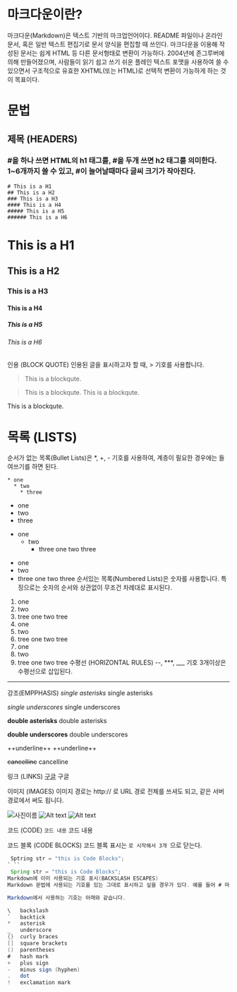 #  마크다운이란?

마크다운(Markdown)은 텍스트 기반의 마크업언어이다. README 파일이나 온라인 문서, 혹은 일반 텍스트 편집기로 문서 양식을 편집할 때 쓰인다. 마크다운을 이용해 작성된 문서는 쉽게 HTML 등 다른 문서형태로 변환이 가능하다. 2004년에 존그루버에 의해 만들어졌으며, 사람들이 읽기 쉽고 쓰기 쉬운 플레인 텍스트 포맷을 사용하여 쓸 수 있으면서 구조적으로 유효한 XHTML(또는 HTML)로 선택적 변환이 가능하게 하는 것이 목표이다.




# 문법

## 제목 (HEADERS)

### #을 하나 쓰면 HTML의 h1 태그를, #을 두개 쓰면 h2 태그를 의미한다. 1~6개까지 쓸 수 있고, #이 늘어날때마다 글씨 크기가 작아진다.

```
# This is a H1
## This is a H2
### This is a H3
#### This is a H4
##### This is a H5
###### This is a H6
```
 
# This is a H1
## This is a H2
### This is a H3
#### This is a H4
##### This is a H5
###### This is a H6
인용 (BLOCK QUOTE)
인용된 글을 표시하고자 할 때, > 기호를 사용합니다.

> This is a blockqute.

> This is a blockqute.
This is a blockqute.

This is a blockqute.

# 목록 (LISTS)

순서가 없는 목록(Bullet Lists)은 *, +, - 기호를 사용하여, 계층이 필요한 경우에는 들여쓰기를 하면 된다.

```
* one
  * two
    * three
```

* one
 * two
  * three
+ one
  + two
    + three
one
two
three
- one
- two
- three
one
two
three
순서있는 목록(Numbered Lists)은 숫자를 사용합니다. 특징으로는 숫자의 순서와 상관없이 무조건 차례대로 표시된다.

1. one
2. two
3. tree
one
two
tree
1. one
1. two
1. tree
one
two
tree
2. one
1. two
3. tree
one
two
tree
수평선 (HORIZONTAL RULES)
--, ***, ___ 기호 3개이상은 수평선으로 삽입된다.

***
강조(EMPPHASIS)
*single asterisks*
single asterisks

_single underscores_
single underscores

**double asterisks**
double asterisks

__double underscores__
double underscores

++underline++
++underline++

~~cancelline~~
cancelline

링크 (LINKS)
[구글](http://www.google.com)
구글

이미지 (IMAGES)
이미지 경로는 http:// 로 URL 경로 전체를 쓰셔도 되고, 같은 서버 경로에서 써도 됩니다.

![사진이름](사진경로)
![Alt text](/resources/images/logo/64x64.png)
![Alt text](/resources/images/logo/64x64.png "Optional title")




코드 (CODE)
 `코드 내용`
코드 내용

코드 블록 (CODE BLOCKS)
코드 블록 표시는 ```로 시작해서 3개 ```으로 닫는다.

```java
 Sptring str = "this is Code Blocks";   
` ``
 Spring str = "this is Code Blocks";
Markdown에 이미 사용되는 기호 표시(BACKSLASH ESCAPES)
Markdown 문법에 사용되는 기호를 있는 그대로 표시하고 싶을 경우가 있다. 예를 들어 # 마크를 그냥 쓰면 실제로는 H1 제목으로 출력되기 때문에 이 기호를 그대로 출력하고 싶다면 기호 앞에 \(=back slash) 문자를 써주면 된다. \(=back slash)를 그대로 사용하고 싶은 경우에는 \\를 2개를 쓰면 됩니다.

Markdown에서 사용하는 기호는 아래와 같습니다.

\   backslash
`   backtick
*   asterisk
_   underscore
{}  curly braces
[]  square brackets
()  parentheses
#   hash mark
+   plus sign
-   minus sign (hyphen)
.   dot
!   exclamation mark
